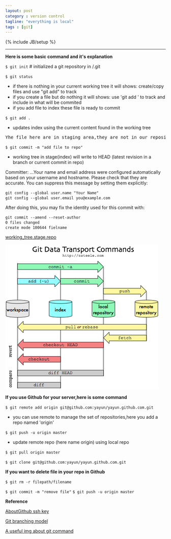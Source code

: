 ```yaml
---
layout: post
category : version control
tagline: "everything is local"
tags : [git]
---
```

{% include JB/setup %}

---
<!--要补下markdown html/css 还有关于路径的问题
<img src="/images/usual-git.jpg"/>
- **\_config.yml** 
<pre class='pre-color'> -->
**Here is some basic command and it's explanation**

`$ git init`  # initialized a git repository in /.git

`$ git status ` 

* if there is nothing in your current working tree it will shows: create/copy files and use "git add" to track
* if you create a file but do nothing it will shows: use 'git add ' to track and include in what will be commited
* if you add file to index these file is ready to commit<!--more-->

`$ git add .` 

* updates index using the current content found in the working tree

<pre  class="pre-color">Yhe file here are in staging area,they are not in our repository yet</pre>


`$ git commit -m "add file to repo"` 

* working tree in stage(index) will write to HEAD (latest revision in a branch or current commit in repo)

Committer: ...Your name and email address were configured automatically based
on your username and hostname. Please check that they are accurate.
You can suppress this message by setting them explicitly:

    git config --global user.name "Your Name"
    git config --global user.email you@example.com

After doing this, you may fix the identity used for this commit with:

    git commit --amend --reset-author
    0 files changed
    create mode 100644 fielname

[working_tree.stage.repo](http://stackoverflow.com/questions/3689838/difference-between-head-working-tree-index-in-git)


<img src="/images/about_git_0.png"/><br/>

**If you use Github for your server,here is some command**

`$ git remote add origin git@github.com:yayun/yayun.github.com.git`

 * you can use remote to manage the set of repositories,here you add a repo named 'origin'

`$ git push -u origin master`

* update remote repo (here name origin) using local repo

`$ git pull origin master`

`$ git clone git@github.com:yayun/yayun.github.com.git`

 **If you want to delete file in your repo in Github**

`$ git rm -r filepath/filename`
<!--如果不小心错误提交  git的相关命令-->
`$ git commit -m "remove file"`
`$ git push -u origin master`

<!--####Git 分支管理策略-->


**Reference**

[AboutGithub ssh key](https://help.github.com/articles/generating-ssh-keys)

[Git branching model](http://nvie.com/posts/a-successful-git-branching-model)

[A useful img about git command](/images/usual-git.jpg)



